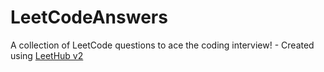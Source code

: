 # LeetCodeAnswers
A collection of LeetCode questions to ace the coding interview! - Created using [LeetHub v2](https://github.com/arunbhardwaj/LeetHub-2.0)

